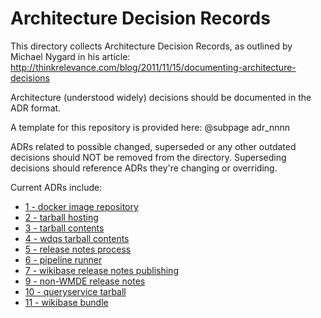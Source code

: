 # Architecture Decision Records

This directory collects Architecture Decision Records, as outlined by Michael Nygard in his article: http://thinkrelevance.com/blog/2011/11/15/documenting-architecture-decisions

Architecture (understood widely) decisions should be documented in the ADR format.

A template for this repository is provided here: @subpage adr_nnnn

ADRs related to possible changed, superseded or any other outdated decisions should NOT be removed from the directory.
Superseding decisions should reference ADRs they're changing or overriding.

Current ADRs include:

* [1 - docker image repository](0001-docker-image-repository.md)
* [2 - tarball hosting](0002-tarball-hosting.md)
* [3 - tarball contents](0003-tarball-contents.md)
* [4 - wdqs tarball contents](0004-wdqs-tarball-content.md)
* [5 - release notes process](0005-release-notes-process.md)
* [6 - pipeline runner](0006-pipline-runner.md)
* [7 - wikibase release notes publishing](0007-wikibase-release-notes-publish.md)
* [9 - non-WMDE release notes](0009-non-WMDE-release-notes.md)
* [10 - queryservice tarball](0010-queryservice-tarball.md)
* [11 - wikibase bundle](0011-wikibase-bundle.md)